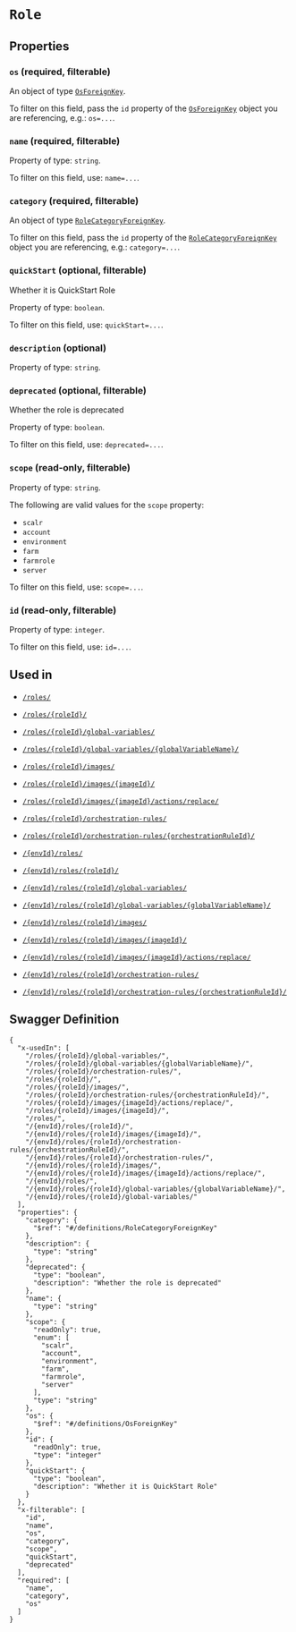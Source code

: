 # `Role` #







## Properties ##

### `os` (required, filterable) ###




An object of type [`OsForeignKey`](./../definitions/OsForeignKey.mkd).

To filter on this field, pass the `id` property of the [`OsForeignKey`](./../definitions/OsForeignKey.mkd) object you are referencing,
e.g.: `os=...`.


### `name` (required, filterable) ###




Property of type: `string`.


To filter on this field, use: `name=...`.


### `category` (required, filterable) ###




An object of type [`RoleCategoryForeignKey`](./../definitions/RoleCategoryForeignKey.mkd).

To filter on this field, pass the `id` property of the [`RoleCategoryForeignKey`](./../definitions/RoleCategoryForeignKey.mkd) object you are referencing,
e.g.: `category=...`.


### `quickStart` (optional, filterable) ###

Whether it is QuickStart Role


Property of type: `boolean`.


To filter on this field, use: `quickStart=...`.


### `description` (optional) ###




Property of type: `string`.




### `deprecated` (optional, filterable) ###

Whether the role is deprecated


Property of type: `boolean`.


To filter on this field, use: `deprecated=...`.


### `scope` (read-only, filterable) ###




Property of type: `string`.

 
The following are valid values for the `scope` property:
  + `scalr`
  + `account`
  + `environment`
  + `farm`
  + `farmrole`
  + `server`

To filter on this field, use: `scope=...`.


### `id` (read-only, filterable) ###




Property of type: `integer`.


To filter on this field, use: `id=...`.




## Used in ##

  + [`/roles/`](./../rest/api/account/v1beta0/roles/)
  + [`/roles/{roleId}/`](./../rest/api/account/v1beta0/roles/{roleId}/)
  + [`/roles/{roleId}/global-variables/`](./../rest/api/account/v1beta0/roles/{roleId}/global-variables/)
  + [`/roles/{roleId}/global-variables/{globalVariableName}/`](./../rest/api/account/v1beta0/roles/{roleId}/global-variables/{globalVariableName}/)
  + [`/roles/{roleId}/images/`](./../rest/api/account/v1beta0/roles/{roleId}/images/)
  + [`/roles/{roleId}/images/{imageId}/`](./../rest/api/account/v1beta0/roles/{roleId}/images/{imageId}/)
  + [`/roles/{roleId}/images/{imageId}/actions/replace/`](./../rest/api/account/v1beta0/roles/{roleId}/images/{imageId}/actions/replace/)
  + [`/roles/{roleId}/orchestration-rules/`](./../rest/api/account/v1beta0/roles/{roleId}/orchestration-rules/)
  + [`/roles/{roleId}/orchestration-rules/{orchestrationRuleId}/`](./../rest/api/account/v1beta0/roles/{roleId}/orchestration-rules/{orchestrationRuleId}/)

  + [`/{envId}/roles/`](./../rest/api/user/v1beta0/{envId}/roles/)
  + [`/{envId}/roles/{roleId}/`](./../rest/api/user/v1beta0/{envId}/roles/{roleId}/)
  + [`/{envId}/roles/{roleId}/global-variables/`](./../rest/api/user/v1beta0/{envId}/roles/{roleId}/global-variables/)
  + [`/{envId}/roles/{roleId}/global-variables/{globalVariableName}/`](./../rest/api/user/v1beta0/{envId}/roles/{roleId}/global-variables/{globalVariableName}/)
  + [`/{envId}/roles/{roleId}/images/`](./../rest/api/user/v1beta0/{envId}/roles/{roleId}/images/)
  + [`/{envId}/roles/{roleId}/images/{imageId}/`](./../rest/api/user/v1beta0/{envId}/roles/{roleId}/images/{imageId}/)
  + [`/{envId}/roles/{roleId}/images/{imageId}/actions/replace/`](./../rest/api/user/v1beta0/{envId}/roles/{roleId}/images/{imageId}/actions/replace/)
  + [`/{envId}/roles/{roleId}/orchestration-rules/`](./../rest/api/user/v1beta0/{envId}/roles/{roleId}/orchestration-rules/)
  + [`/{envId}/roles/{roleId}/orchestration-rules/{orchestrationRuleId}/`](./../rest/api/user/v1beta0/{envId}/roles/{roleId}/orchestration-rules/{orchestrationRuleId}/)

## Swagger Definition ##

    {
      "x-usedIn": [
        "/roles/{roleId}/global-variables/",
        "/roles/{roleId}/global-variables/{globalVariableName}/",
        "/roles/{roleId}/orchestration-rules/",
        "/roles/{roleId}/",
        "/roles/{roleId}/images/",
        "/roles/{roleId}/orchestration-rules/{orchestrationRuleId}/",
        "/roles/{roleId}/images/{imageId}/actions/replace/",
        "/roles/{roleId}/images/{imageId}/",
        "/roles/",
        "/{envId}/roles/{roleId}/", 
        "/{envId}/roles/{roleId}/images/{imageId}/", 
        "/{envId}/roles/{roleId}/orchestration-rules/{orchestrationRuleId}/", 
        "/{envId}/roles/{roleId}/orchestration-rules/", 
        "/{envId}/roles/{roleId}/images/", 
        "/{envId}/roles/{roleId}/images/{imageId}/actions/replace/", 
        "/{envId}/roles/", 
        "/{envId}/roles/{roleId}/global-variables/{globalVariableName}/", 
        "/{envId}/roles/{roleId}/global-variables/"
      ], 
      "properties": {
        "category": {
          "$ref": "#/definitions/RoleCategoryForeignKey"
        }, 
        "description": {
          "type": "string"
        }, 
        "deprecated": {
          "type": "boolean", 
          "description": "Whether the role is deprecated"
        }, 
        "name": {
          "type": "string"
        }, 
        "scope": {
          "readOnly": true, 
          "enum": [
            "scalr", 
            "account", 
            "environment", 
            "farm", 
            "farmrole", 
            "server"
          ], 
          "type": "string"
        }, 
        "os": {
          "$ref": "#/definitions/OsForeignKey"
        }, 
        "id": {
          "readOnly": true, 
          "type": "integer"
        }, 
        "quickStart": {
          "type": "boolean", 
          "description": "Whether it is QuickStart Role"
        }
      }, 
      "x-filterable": [
        "id", 
        "name", 
        "os", 
        "category", 
        "scope", 
        "quickStart", 
        "deprecated"
      ], 
      "required": [
        "name", 
        "category", 
        "os"
      ]
    }
